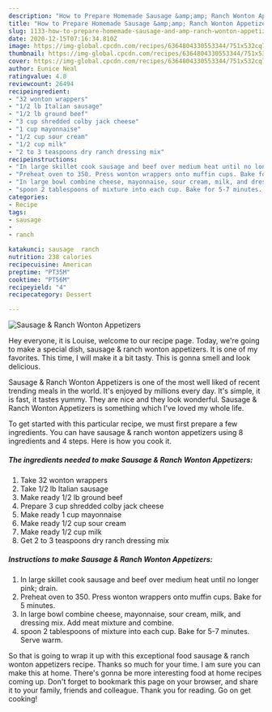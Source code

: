 ```yaml
---
description: "How to Prepare Homemade Sausage &amp;amp; Ranch Wonton Appetizers"
title: "How to Prepare Homemade Sausage &amp;amp; Ranch Wonton Appetizers"
slug: 1133-how-to-prepare-homemade-sausage-and-amp-ranch-wonton-appetizers
date: 2020-12-15T07:16:34.810Z
image: https://img-global.cpcdn.com/recipes/6364804330553344/751x532cq70/sausage-ranch-wonton-appetizers-recipe-main-photo.jpg
thumbnail: https://img-global.cpcdn.com/recipes/6364804330553344/751x532cq70/sausage-ranch-wonton-appetizers-recipe-main-photo.jpg
cover: https://img-global.cpcdn.com/recipes/6364804330553344/751x532cq70/sausage-ranch-wonton-appetizers-recipe-main-photo.jpg
author: Eunice Neal
ratingvalue: 4.8
reviewcount: 26494
recipeingredient:
- "32 wonton wrappers"
- "1/2 lb Italian sausage"
- "1/2 lb ground beef"
- "3 cup shredded colby jack cheese"
- "1 cup mayonnaise"
- "1/2 cup sour cream"
- "1/2 cup milk"
- "2 to 3 teaspoons dry ranch dressing mix"
recipeinstructions:
- "In large skillet cook sausage and beef over medium heat until no longer pink; drain."
- "Preheat oven to 350. Press wonton wrappers onto muffin cups. Bake for 5 minutes."
- "In large bowl combine cheese, mayonnaise, sour cream, milk, and dressing mix. Add meat mixture and combine."
- "spoon 2 tablespoons of mixture into each cup. Bake for 5-7 minutes. Serve warm."
categories:
- Recipe
tags:
- sausage
- 
- ranch

katakunci: sausage  ranch 
nutrition: 238 calories
recipecuisine: American
preptime: "PT35M"
cooktime: "PT56M"
recipeyield: "4"
recipecategory: Dessert

---
```



![Sausage &amp; Ranch Wonton Appetizers](https://img-global.cpcdn.com/recipes/6364804330553344/751x532cq70/sausage-ranch-wonton-appetizers-recipe-main-photo.jpg)

Hey everyone, it is Louise, welcome to our recipe page. Today, we're going to make a special dish, sausage &amp; ranch wonton appetizers. It is one of my favorites. This time, I will make it a bit tasty. This is gonna smell and look delicious.



Sausage &amp; Ranch Wonton Appetizers is one of the most well liked of recent trending meals in the world. It's enjoyed by millions every day. It's simple, it is fast, it tastes yummy. They are nice and they look wonderful. Sausage &amp; Ranch Wonton Appetizers is something which I've loved my whole life.


To get started with this particular recipe, we must first prepare a few ingredients. You can have sausage &amp; ranch wonton appetizers using 8 ingredients and 4 steps. Here is how you cook it.

<!--inarticleads1-->

##### The ingredients needed to make Sausage &amp; Ranch Wonton Appetizers:

1. Take 32 wonton wrappers
1. Take 1/2 lb Italian sausage
1. Make ready 1/2 lb ground beef
1. Prepare 3 cup shredded colby jack cheese
1. Make ready 1 cup mayonnaise
1. Make ready 1/2 cup sour cream
1. Make ready 1/2 cup milk
1. Get 2 to 3 teaspoons dry ranch dressing mix




<!--inarticleads2-->

##### Instructions to make Sausage &amp; Ranch Wonton Appetizers:

1. In large skillet cook sausage and beef over medium heat until no longer pink; drain.
1. Preheat oven to 350. Press wonton wrappers onto muffin cups. Bake for 5 minutes.
1. In large bowl combine cheese, mayonnaise, sour cream, milk, and dressing mix. Add meat mixture and combine.
1. spoon 2 tablespoons of mixture into each cup. Bake for 5-7 minutes. Serve warm.




So that is going to wrap it up with this exceptional food sausage &amp; ranch wonton appetizers recipe. Thanks so much for your time. I am sure you can make this at home. There's gonna be more interesting food at home recipes coming up. Don't forget to bookmark this page on your browser, and share it to your family, friends and colleague. Thank you for reading. Go on get cooking!
